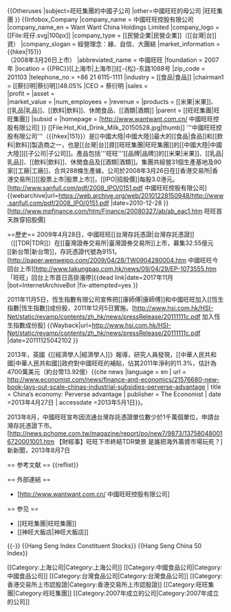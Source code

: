 {{Otheruses
|subject=旺旺集團的中國子公司
|other=中國旺旺的母公司
|旺旺集團
}}
{{Infobox_Company 
|company_name = 中國旺旺控股有限公司
|company_name_en = Want Want China Holdings Limited
|company_logo = [[File:旺仔.svg|100px]]
|company_type = [[民營企業|民營企業]]（[[台灣|台]]資）
|company_slogan = 經營理念：緣、自信、大團結
|market_information = {{hkex|151}}<br>（2008年3月26日上市）
|abbreviated_name = 中國旺旺
|foundation = 2007年
|location = {{PRC}}[[上海市|上海市]]红-{松}-东路1088号
|zip_code = 201103
|telephone_no = +86 21 6115-1111
|industry = [[食品|食品]]
|chairman1 = [[蔡衍明|蔡衍明]]48.05%
|CEO = 蔡衍明
|sales =  
|profit = 
|asset =  
|market_value = 
|num_employees = 
|revenue = 
|products = [[米果|米果]]、[[乳品|乳品]]、[[飲料|飲料]]、休閒食品、[[酒類|酒類]]
|parent = [[旺旺集團|旺旺集團]]
|subsid = 
|homepage = [http://www.wantwant.com.cn/ 中國旺旺控股有限公司]
}}
[[File:Hot_Kid_Drink_Milk_20150528.jpg|thumb]]
'''中國旺旺控股有限公司'''（{{hkex|151}}）是[[中國大陸|中國大陸]]最大的[[食品|食品]]和[[飲料|飲料]]製造商之一，也是[[台灣|台]]資[[旺旺集團|旺旺集團]]的[[中國大陸|中國大陸]][[子公司|子公司]]。產品包括'''旺旺'''[[品牌|品牌]]的[[米果|米果]]、[[乳品|乳品]]、[[飲料|飲料]]、休閒食品及[[酒類|酒類]]。集團共經營31個生產基地及90家[[工廠|工廠]]，合共288條生產線。公司於2008年3月26日在[[香港交易所|香港交易所]][[股票上市|股票上市]]，[[IPO|招股價]]每股3.0港元。<ref>[http://www.sanfull.com/pdf/2008_IPO/0151.pdf 中國旺旺控股有限公司] {{webarchive|url=https://web.archive.org/web/20101228150948/http://www.sanfull.com/pdf/2008_IPO/0151.pdf |date=2010-12-28 }}</ref><ref>[http://www.mpfinance.com/htm/Finance/20080327/ab/ab_eac1.htm 旺旺首天跌穿招股價]</ref>

==歷史==
2009年4月28日，中國旺旺[[台灣存託憑證|台灣存託憑證]]（[[TDR|TDR]]）在[[臺灣證券交易所|臺灣證券交易所]]上市，募集32.55億元[[新台幣|新台幣]]，存託憑證代號為9151。<ref>[http://paper.wenweipo.com/2009/04/28/TW0904280004.htm 中國旺旺今回台上市]</ref><ref>[http://www.takungpao.com.hk/news/09/04/29/EP-1073555.htm 「旺旺」回台上市首日高掛漲停]{{dead link|date=2017年11月 |bot=InternetArchiveBot |fix-attempted=yes }}</ref>

2011年11月5日，恆生指數有限公司宣佈把[[康師傅|康師傅]]和中國旺旺加入[[恆生指數|恆生指數]]成份股，2011年12月5日實施。<ref>[http://www.hsi.com.hk/HSI-Net/static/revamp/contents/zh_hk/news/pressRelease/20111111c.pdf 加入恆生指數成份股] {{Wayback|url=http://www.hsi.com.hk/HSI-Net/static/revamp/contents/zh_hk/news/pressRelease/20111111c.pdf |date=20111125042102 }}</ref>

2013年，英國《[[經濟學人|經濟學人]]》報導，研究人員發現，[[中華人民共和國|中華人民共和國]]政府對中國旺旺的補貼，佔其2011年淨利的11.3%，估計為4700萬美元（約台幣13.92億）<ref>{{cite news |language = en | url = http://www.economist.com/news/finance-and-economics/21576680-new-book-lays-out-scale-chinas-industrial-subsidies-perverse-advantage | title = China’s economy: Perverse advantage | publisher = The Economist | date =2013年4月27日 | accessdate =2013年5月1日}}</ref>。

2013年8月，中國旺旺宣布因流通台灣存託憑證單位數少於1千萬個單位，申請台灣存託憑證下市。<ref>[http://news.pchome.com.tw/magazine/report/po/new7/9873/137580480016720001001.htm 【財經事】旺旺下市終結TDR榮景 是誰把海外籌資市場玩死？] 新新聞，2013年8月7日</ref>

== 参考文献 ==
{{reflist}}

== 外部連結 ==
* [http://www.wantwant.com.cn/ 中國旺旺控股有限公司]

== 参见 ==
* [[旺旺集團|旺旺集團]]
* [[神旺大飯店|神旺大飯店]]

{{-}}
{{Hang Seng Index Constituent Stocks}}
{{Hang Seng China 50 Index}}

[[Category:上海公司|Category:上海公司]]
[[Category:中國食品公司|Category:中國食品公司]]
[[Category:台灣食品公司|Category:台灣食品公司]]
[[Category:香港交易所上市認股證|Category:香港交易所上市認股證]]
[[Category:旺旺集團|Category:旺旺集團]]
[[Category:2007年成立的公司|Category:2007年成立的公司]]